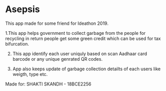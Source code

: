 # Asepsis
This app made for some friend for Ideathon 2019.


1.This app helps government to collect garbage from the people for recycling in return people get some green credit which can be
used for tax bifurcation. 

2. This app identify each user uniquly based on scan Aadhaar card barcode or any unique genrated QR codes.

3. App also keeps update of garbage collection detailts of each users like weigth, type etc.


Made for:
SHAKTI SKANDH - 18BCE2256



